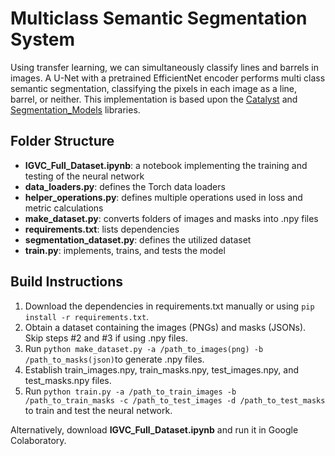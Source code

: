 # Multiclass Semantic Segmentation System

Using transfer learning, we can simultaneously classify lines and barrels in images. A U-Net with a pretrained EfficientNet encoder performs multi class semantic segmentation, classifying the pixels in each image as a line, barrel, or neither. This implementation is based upon the [Catalyst](https://github.com/catalyst-team/catalyst) and [Segmentation_Models](https://github.com/qubvel/segmentation_models.pytorch) libraries. 

## Folder Structure 
+ **IGVC_Full_Dataset.ipynb**: a notebook implementing the training and testing of the neural network
+ **data_loaders.py**: defines the Torch data loaders
+ **helper_operations.py**: defines multiple operations used in loss and metric calculations
+ **make_dataset.py**: converts folders of images and masks into .npy files
+ **requirements.txt**: lists dependencies
+ **segmentation_dataset.py**: defines the utilized dataset
+ **train.py**: implements, trains, and tests the model

## Build Instructions 

1. Download the dependencies in requirements.txt manually or using `pip install -r requirements.txt`. 
2. Obtain a dataset containing the images (PNGs) and masks (JSONs). Skip steps #2 and #3 if using .npy files. 
3. Run `python make_dataset.py -a /path_to_images(png) -b /path_to_masks(json)`to generate .npy files. 
4. Establish train_images.npy, train_masks.npy, test_images.npy, and test_masks.npy files. 
5. Run `python train.py -a /path_to_train_images -b /path_to_train_masks -c /path_to_test_images -d /path_to_test_masks` to train and test the neural network.

Alternatively, download **IGVC_Full_Dataset.ipynb** and run it in Google Colaboratory. 
